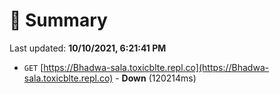 # 📖 Summary
Last updated: **10/10/2021, 6:21:41 PM**

- `GET` [https://Bhadwa-sala.toxicblte.repl.co](https://Bhadwa-sala.toxicblte.repl.co) - **Down** (120214ms)

